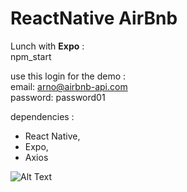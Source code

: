 # ReactNative AirBnb 
Lunch with **Expo** :  
 npm_start

use this login for the demo :  
 email: arno@airbnb-api.com   
 password: password01

dependencies :  
-  React Native,  
-  Expo,  
-  Axios

![Alt Text](https://media.giphy.com/media/1xP5dKMHshcTuLmhO4/giphy.gif)
